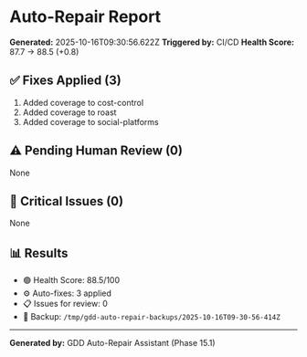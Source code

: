 # Auto-Repair Report

**Generated:** 2025-10-16T09:30:56.622Z
**Triggered by:** CI/CD
**Health Score:** 87.7 → 88.5 (+0.8)

## ✅ Fixes Applied (3)

1. Added coverage to cost-control
2. Added coverage to roast
3. Added coverage to social-platforms

## ⚠️ Pending Human Review (0)

None

## 🔴 Critical Issues (0)

None

## 📊 Results

- 🟢 Health Score: 88.5/100
- ⚙️ Auto-fixes: 3 applied
- 📋 Issues for review: 0
- 💾 Backup: `/tmp/gdd-auto-repair-backups/2025-10-16T09-30-56-414Z`

---

**Generated by:** GDD Auto-Repair Assistant (Phase 15.1)
